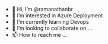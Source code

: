 - 👋 Hi, I’m @ramanathanbr
- 👀 I’m interested in Azure Deployment
- 🌱 I’m currently learning Devops
- 💞️ I’m looking to collaborate on ...
- 📫 How to reach me ...

<!---
ramanathanbr/ramanathanbr is a ✨ special ✨ repository because its `README.md` (this file) appears on your GitHub profile.
You can click the Preview link to take a look at your changes.
--->
